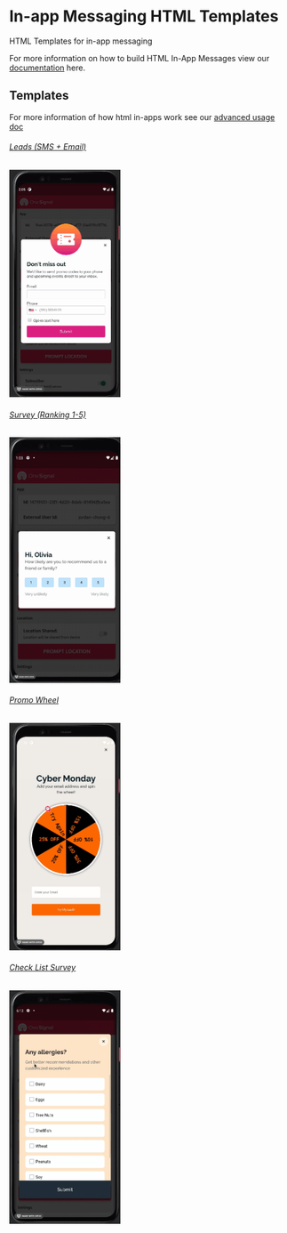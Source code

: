# In-app Messaging HTML Templates

HTML Templates for in-app messaging

For more information on how to build HTML In-App Messages view our [documentation](https://documentation.onesignal.com/docs/design-your-in-app-message-with-html#key-features-with-the-in-app-html-editor) here.

## Templates

For more information of how html in-apps work see our [advanced usage doc](./advanced-usage.md)

###### [Leads (SMS + Email)](./leads/README.md)

<img alt="Leads" src="./leads/readme_assets/sms_email_form.gif" width="200px">

###### [Survey (Ranking 1-5)](./ranking_survey)

<img alt="Survey" src="./ranking_survey/readme_assets/ranking_survey_iam.gif" width="200px">

###### [Promo Wheel](./promo_wheel)

<img alt="Promo Wheel" src="./promo_wheel/readme_assets/promo_wheel_iam.gif" width="200px">

###### [Check List Survey](./check_list_survey)

<img alt="Check List Survey" src="./check_list_survey/readme_assets/checklist_survey_iam.gif" width="200px">
